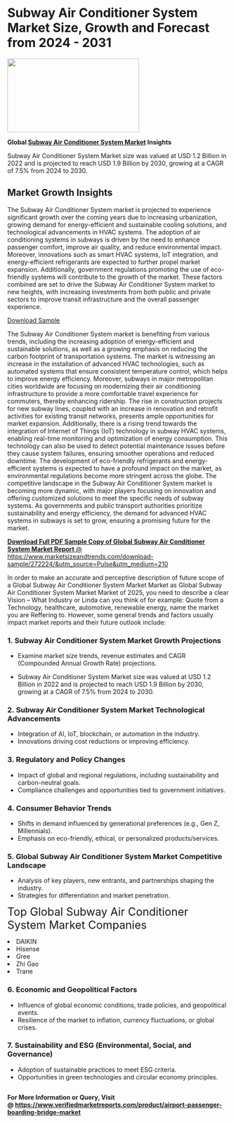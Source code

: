 <H1>Subway Air Conditioner System Market Size, Growth and Forecast from 2024 - 2031</H1><img class="aligncenter size-medium wp-image-584254" src="https://thirdeyenews.in/wp-content/uploads/2024/09/Global-Market-Research-300x168.jpeg" alt="" width="300" height="168" /><p><strong>Global&nbsp;<a href="https://www.marketsizeandtrends.com/download-sample/272224/&amp;utm_source=Pulse&amp;utm_medium=210">Subway Air Conditioner System Market</a> Insights</strong></p><p>Subway Air Conditioner System Market size was valued at USD 1.2 Billion in 2022 and is projected to reach USD 1.9 Billion by 2030, growing at a CAGR of 7.5% from 2024 to 2030.</p><p><h2>Market Growth Insights</h2> <p>The Subway Air Conditioner System market is projected to experience significant growth over the coming years due to increasing urbanization, growing demand for energy-efficient and sustainable cooling solutions, and technological advancements in HVAC systems. The adoption of air conditioning systems in subways is driven by the need to enhance passenger comfort, improve air quality, and reduce environmental impact. Moreover, innovations such as smart HVAC systems, IoT integration, and energy-efficient refrigerants are expected to further propel market expansion. Additionally, government regulations promoting the use of eco-friendly systems will contribute to the growth of the market. These factors combined are set to drive the Subway Air Conditioner System market to new heights, with increasing investments from both public and private sectors to improve transit infrastructure and the overall passenger experience.</p> <p><a href="#">Download Sample</a></p> <p>The Subway Air Conditioner System market is benefiting from various trends, including the increasing adoption of energy-efficient and sustainable solutions, as well as a growing emphasis on reducing the carbon footprint of transportation systems. The market is witnessing an increase in the installation of advanced HVAC technologies, such as automated systems that ensure consistent temperature control, which helps to improve energy efficiency. Moreover, subways in major metropolitan cities worldwide are focusing on modernizing their air conditioning infrastructure to provide a more comfortable travel experience for commuters, thereby enhancing ridership. The rise in construction projects for new subway lines, coupled with an increase in renovation and retrofit activities for existing transit networks, presents ample opportunities for market expansion. Additionally, there is a rising trend towards the integration of Internet of Things (IoT) technology in subway HVAC systems, enabling real-time monitoring and optimization of energy consumption. This technology can also be used to detect potential maintenance issues before they cause system failures, ensuring smoother operations and reduced downtime. The development of eco-friendly refrigerants and energy-efficient systems is expected to have a profound impact on the market, as environmental regulations become more stringent across the globe. The competitive landscape in the Subway Air Conditioner System market is becoming more dynamic, with major players focusing on innovation and offering customized solutions to meet the specific needs of subway systems. As governments and public transport authorities prioritize sustainability and energy efficiency, the demand for advanced HVAC systems in subways is set to grow, ensuring a promising future for the market. <p><a href="#"></p><p><span class=""><strong>Download Full PDF Sample Copy of Global Subway Air Conditioner System Market Report</strong> @ <a href="https://www.marketsizeandtrends.com/download-sample/272224/&amp;utm_source=Pulse&amp;utm_medium=210" target="_blank">https://www.marketsizeandtrends.com/download-sample/272224/&amp;utm_source=Pulse&amp;utm_medium=210</a></span></p><p>In order to make an accurate and perceptive description of future scope of a Global&nbsp;Subway Air Conditioner System Market Market as Global&nbsp;Subway Air Conditioner System Market Market of 2025, you need to describe a clear Vision &ndash; What Industry or Linda can you think of for example: Quote from a Technology, healthcare, automotive, renewable energy, name the market you are Reffering to. However, some general trends and factors usually impact market reports and their future outlook include:</p><h3>1.&nbsp;<strong>Subway Air Conditioner System Market Growth Projections</strong></h3><ul><li>Examine market size trends, revenue estimates and CAGR (Compounded Annual Growth Rate) projections.</li><li><p>Subway Air Conditioner System Market size was valued at USD 1.2 Billion in 2022 and is projected to reach USD 1.9 Billion by 2030, growing at a CAGR of 7.5% from 2024 to 2030.</p></li></ul><h3>2.&nbsp;<strong>Subway Air Conditioner System Market Technological Advancements</strong></h3><ul><li>Integration of AI, IoT, blockchain, or automation in the industry.</li><li>Innovations driving cost reductions or improving efficiency.</li></ul><h3>3.&nbsp;<strong>Regulatory and Policy Changes</strong></h3><ul><li>Impact of global and regional regulations, including sustainability and carbon-neutral goals.</li><li>Compliance challenges and opportunities tied to government initiatives.</li></ul><h3>4.&nbsp;<strong>Consumer Behavior Trends</strong></h3><ul><li>Shifts in demand influenced by generational preferences (e.g., Gen Z, Millennials).</li><li>Emphasis on eco-friendly, ethical, or personalized products/services.</li></ul><h3>5.&nbsp;<strong>Global Subway Air Conditioner System Market Competitive Landscape</strong></h3><ul><li>Analysis of key players, new entrants, and partnerships shaping the industry.</li><li>Strategies for differentiation and market penetration.</li></ul><p data-pm-slice="1 1 []"><span style="color: inherit; font-family: inherit; font-size: 25px;">Top Global Subway Air Conditioner System Market Companies</span></p><div class="" data-test-id=""><p><li>DAIKIN</li><li> Hisense</li><li> Gree</li><li> Zhi Gao</li><li> Trane</li></p></div><h3>6.&nbsp;<strong>Economic and Geopolitical Factors</strong></h3><ul><li>Influence of global economic conditions, trade policies, and geopolitical events.</li><li>Resilience of the market to inflation, currency fluctuations, or global crises.</li></ul><h3>7.&nbsp;<strong>Sustainability and ESG (Environmental, Social, and Governance)</strong></h3><ul><li>Adoption of sustainable practices to meet ESG criteria.</li><li>Opportunities in green technologies and circular economy principles.</li></ul><h2><strong style="font-size: 14px;">For More Information or Query, Visit @&nbsp;</strong><a style="background-color: #ffffff; font-size: 14px;" href="https://www.marketsizeandtrends.com/report/subway-air-conditioner-system-market/" target="_blank">https://www.verifiedmarketreports.com/product/airport-passenger-boarding-bridge-market</a></h2>
